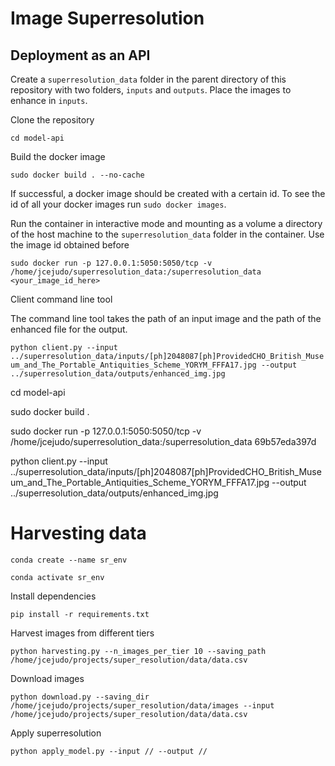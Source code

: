 # Image Superresolution

## Deployment as an API


Create a `superresolution_data` folder in the parent directory of this repository with two folders, `inputs` and `outputs`. Place the images to enhance in `inputs`. 

Clone the repository 

`cd model-api`

Build the docker image

`sudo docker build . --no-cache`

If successful, a docker image should be created with a certain id. To see the id of all your docker images run `sudo docker images`.

Run the container in interactive mode and mounting as a volume a directory of the host machine to the `superresolution_data` folder in the container. Use the image id obtained before

`sudo docker run -p 127.0.0.1:5050:5050/tcp -v /home/jcejudo/superresolution_data:/superresolution_data <your_image_id_here>`


Client command line tool 

The command line tool takes the path of an input image and the path of the enhanced file for the output. 


`python client.py --input ../superresolution_data/inputs/[ph]2048087[ph]ProvidedCHO_British_Museum_and_The_Portable_Antiquities_Scheme_YORYM_FFFA17.jpg --output ../superresolution_data/outputs/enhanced_img.jpg` 








cd model-api

sudo docker build .

sudo docker run -p 127.0.0.1:5050:5050/tcp -v /home/jcejudo/superresolution_data:/superresolution_data 69b57eda397d 

python client.py --input ../superresolution_data/inputs/[ph]2048087[ph]ProvidedCHO_British_Museum_and_The_Portable_Antiquities_Scheme_YORYM_FFFA17.jpg --output ../superresolution_data/outputs/enhanced_img.jpg


# Harvesting data

`conda create --name sr_env`

`conda activate sr_env`

Install dependencies

`pip install -r requirements.txt`

Harvest images from different tiers

`python harvesting.py --n_images_per_tier 10 --saving_path /home/jcejudo/projects/super_resolution/data/data.csv`

Download images

`python download.py --saving_dir /home/jcejudo/projects/super_resolution/data/images --input /home/jcejudo/projects/super_resolution/data/data.csv`

Apply superresolution

`python apply_model.py --input // --output //`
